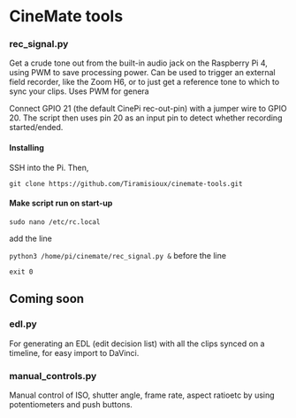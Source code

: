 # CineMate tools

### rec_signal.py

Get a crude tone out from the built-in audio jack on the Raspberry Pi 4, using PWM to save processing power. Can be used to trigger an external field recorder, like the Zoom H6, or to just get a reference tone to which to sync your clips. Uses PWM for genera

Connect GPIO 21 (the default CinePi rec-out-pin) with a jumper wire to GPIO 20. The script then uses pin 20 as an input pin to detect whether recording started/ended.

#### Installing

SSH into the Pi. Then,

`git clone https://github.com/Tiramisioux/cinemate-tools.git`

#### Make script run on start-up

`sudo nano /etc/rc.local`

add the line

`python3 /home/pi/cinemate/rec_signal.py &` before the line 

`exit 0`


## Coming soon

### edl.py

For generating an EDL (edit decision list) with all the clips synced on a timeline, for easy import to DaVinci.

### manual_controls.py

Manual control of ISO, shutter angle, frame rate, aspect ratioetc by using potentiometers and push buttons.






